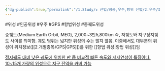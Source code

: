 ```yaml
---
{"dg-publish":true,"permalink":"/1.Study/★ 산업/항공,우주,방위 산업/2.우주/INFO_우주/중궤도 위성/","created":"2024-11-20T21:02:29.526+09:00","updated":"2025-06-03T20:07:21.991+09:00"}
---
```


#위성 #인공위성 #우주 #GPS #항법위성 #중궤도위성

중궤도(Medium Earth Orbit, MEO), 2,000~3만5,800km 즉, 저궤도와 지구정지궤도 사이를 의미함. 궤도 범위는 넓지만 위성의 수는 많지 않음. 이중에서도 대부분의 위성이 위치정보([[2.개별종목/GPS\|GPS]])를 위한 [[항법 위성\|항법 위성]]임

[정지궤도 대비 낮은 궤도에 위치한 만 큼 비교적 빠른 속도와 저지연성이 특징이다. 10~15개 가량의 위성으로 지구 전역을 커버 가능](★%201.17_이미%20불붙은%20도화선.pdf#page=19&selection=353,0,390,2&color=yellow)